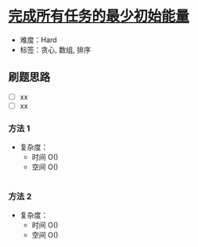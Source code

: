 # [完成所有任务的最少初始能量](https://leetcode-cn.com/problems/minimum-initial-energy-to-finish-tasks/)

- 难度：Hard
- 标签：贪心, 数组, 排序

## 刷题思路

- [ ] xx
- [ ] xx

### 方法 1

- 复杂度：
    - 时间 O()
    - 空间 O()

``` js

```

### 方法 2

- 复杂度：
    - 时间 O()
    - 空间 O()

``` js

```
